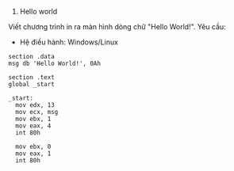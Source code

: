 1. Hello world

  Viết chương trình in ra màn hình dòng chữ "Hello World!". Yêu cầu:

* Hệ điều hành: Windows/Linux

````
section .data
msg db 'Hello World!', 0Ah

section .text
global _start

_start:
  mov edx, 13
  mov ecx, msg
  mov ebx, 1
  mov eax, 4
  int 80h
  
  mov ebx, 0
  mov eax, 1
  int 80h
````
